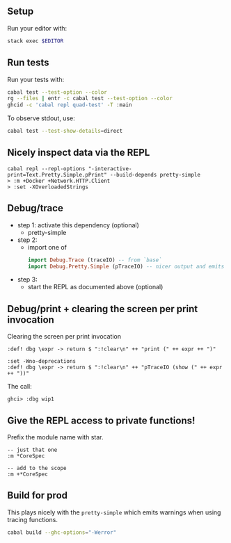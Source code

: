 ## Setup

Run your editor with:

```sh
stack exec $EDITOR
```

## Run tests

Run your tests with:

```sh
cabal test --test-option --color
rg --files | entr -c cabal test --test-option --color
ghcid -c 'cabal repl quad-test' -T :main
```

To observe stdout, use:

```sh
cabal test --test-show-details=direct
```

## Nicely inspect data via the REPL

```
cabal repl --repl-options "-interactive-print=Text.Pretty.Simple.pPrint" --build-depends pretty-simple
> :m +Docker +Network.HTTP.Client
> :set -XOverloadedStrings
```

## Debug/trace

- step 1: activate this dependency (optional)
  - pretty-simple
- step 2:
  - import one of
    ```hs
    import Debug.Trace (traceIO) -- from `base`
    import Debug.Pretty.Simple (pTraceIO) -- nicer output and emits warnings
    ```
- step 3:
  - start the REPL as documented above (optional)

## Debug/print + clearing the screen per print invocation

Clearing the screen per print invocation
```
:def! dbg \expr -> return $ ":!clear\n" ++ "print (" ++ expr ++ ")"

:set -Wno-deprecations
:def! dbg \expr -> return $ ":!clear\n" ++ "pTraceIO (show (" ++ expr ++ "))"
```

The call:

```
ghci> :dbg wip1
```

## Give the REPL access to private functions!

Prefix the module name with star.

```
-- just that one
:m *CoreSpec

-- add to the scope
:m +*CoreSpec
```

## Build for prod

This plays nicely with the `pretty-simple` which emits warnings when using tracing functions.

```sh
cabal build --ghc-options="-Werror"
```